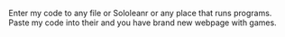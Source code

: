 Enter my code to any file or Sololeanr or any place that runs programs. Paste my code into their and you have brand new webpage with games.
